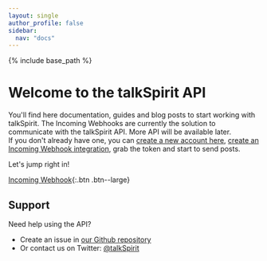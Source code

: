 ```yaml
---
layout: single
author_profile: false
sidebar:
  nav: "docs"
---
```


{% include base_path %}

# Welcome to the talkSpirit API

You'll find here documentation, guides and blog posts to start working with talkSpirit.
The Incoming Webhooks are currently the solution to communicate with the 
talkSpirit API. More API will be available later.<br>
If you don't already have one, you can [create a new account here][signup], 
[create an Incoming Webhook integration][create-webhook], grab the token and 
start to send posts.

Let's jump right in!

[Incoming Webhook][incoming-wehooks]{:.btn .btn--large}

## Support

Need help using the API?

* Create an issue in [our Github repository][talkspirit.github.com]
* Or contact us on Twitter: [@talkSpirit][twitter]

[signup]: https://www.talkspirit.com/
[create-webhook]: https://talkspiritv3.zendesk.com/hc/fr/articles/208542705-Configurer-un-Webhook-entrant
[incoming-wehooks]: /docs/incoming-wehooks/
[talkspirit.github.com]: https://github.com/talkspirit/talkspirit.github.com/issues
[twitter]: https://twitter.com/talkSpirit

